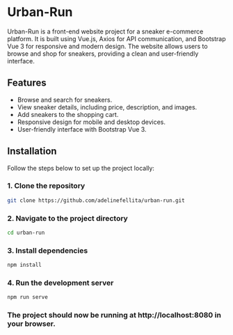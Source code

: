 # Urban-Run

Urban-Run is a front-end website project for a sneaker e-commerce platform. It is built using Vue.js, Axios for API communication, and Bootstrap Vue 3 for responsive and modern design. The website allows users to browse and shop for sneakers, providing a clean and user-friendly interface.

## Features

- Browse and search for sneakers.
- View sneaker details, including price, description, and images.
- Add sneakers to the shopping cart.
- Responsive design for mobile and desktop devices.
- User-friendly interface with Bootstrap Vue 3.

## Installation

Follow the steps below to set up the project locally:

### 1. Clone the repository
```bash
git clone https://github.com/adelinefellita/urban-run.git
```
### 2. Navigate to the project directory
```bash
cd urban-run
```
### 3. Install dependencies
```bash
npm install
```
### 4. Run the development server
```bash
npm run serve
```

### The project should now be running at http://localhost:8080 in your browser.

